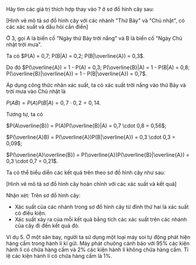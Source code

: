 Hãy tìm các giá trị thích hợp thay vào ? ở sơ đồ hình cây sau:

[Hình vẽ mô tả sơ đồ hình cây với các nhánh "Thứ Bảy" và "Chủ nhật", có các xác suất và dấu hỏi cần điền]

Ở 3, gọi A là biến cố "Ngày thứ Bảy trời nắng" và B là biến cố "Ngày Chủ nhật trời mưa".

Ta có $P(A) = 0,7; P(B|A) = 0,2; P(B|\overline{A}) = 0,3$.

Do đó $P(\overline{A}) = 1 - P(A) = 0,3; P(\overline{B}|A) = 1 - P(B|A) = 0,8; P(\overline{B}|\overline{A}) = 1 - P(B|\overline{A}) = 0,7$.

Áp dụng công thức nhân xác suất, ta có xác suất trời nắng vào thứ Bảy và trời mưa vào Chủ nhật là

$P(AB) = P(A)P(B|A) = 0,7 \cdot 0,2 = 0,14$.

Tương tự, ta có

$P(A\overline{B}) = P(A)P(\overline{B}|A) = 0,7 \cdot 0,8 = 0,56$;

$P(\overline{A}B) = P(\overline{A})P(B|\overline{A}) = 0,3 \cdot 0,3 = 0,09$;

$P(\overline{A}\overline{B}) = P(\overline{A})P(\overline{B}|\overline{A}) = 0,3 \cdot 0,7 = 0,21$.

Ta có thể biểu diễn các kết quả trên theo sơ đồ hình cây như sau:

[Hình vẽ mô tả sơ đồ hình cây hoàn chỉnh với các xác suất và kết quả]

Nhận xét: Trên sơ đồ hình cây:
- Xác suất của các nhánh trong sơ đồ hình cây từ đỉnh thứ hai là xác suất có điều kiện.
- Xác suất xảy ra của mỗi kết quả bằng tích các xác suất trên các nhánh của cây đi đến kết quả đó.

Ví dụ 5. Ở một sân bay, người ta sử dụng một loại máy soi tự động phát hiện hàng cấm trong hành lí kí gửi. Máy phát chuông cảnh báo với 95% các kiện hành lí có chứa hàng cấm và 2% các kiện hành lí không chứa hàng cấm. Tỉ lệ các kiện hành lí có chứa hàng cấm là 1%.